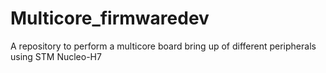 # Multicore_firmwaredev
A repository to perform a multicore board bring up of different peripherals using STM Nucleo-H7
